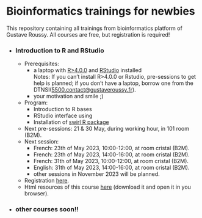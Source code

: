 # Bioinformatics trainings for newbies
This repository containing all trainings from bioinformatics platform of Gustave Roussy.
All courses are free, but registration is required!

- ### Introduction to R and RStudio
  - Prerequisites:
    - a laptop with [R>4.0.0](https://cran.r-project.org/) and [RStudio](https://posit.co/download/rstudio-desktop/) installed  
    Notes: If you can’t install R>4.0.0 or Rstudio, pre-sessions to get help is planned; if you don’t have a laptop, borrow one from the DTNSI(5500.contact@gustaveroussy.fr).
    - your motivation and smile ;)
  - Program:
    - Introduction to R bases
    - RStudio interface using
    - Installation of [swirl R package](https://swirlstats.com/)
  - Next pre-sessions: 21 & 30 May, during working hour, in 101 room (B2M).
  - Next session:
    - French: 23th of May 2023, 10:00-12:00, at room cristal (B2M).
    - French: 23th of May 2023, 14:00-16:00, at room cristal (B2M).
    - French: 31th of May 2023, 10:00-12:00, at room cristal (B2M).
    - English: 31th of May 2023, 14:00-16:00, at room cristal (B2M).
    - other sessions in November 2023 will be planned.
  - Registration [here]().
  - Html resources of this course [here](https://github.com/gustaveroussy/training_bigr/blob/main/Introduction_R_RStudio/GR_IntroR_RStudio.html) (download it and open it in you browser).

- ### other courses soon!!
